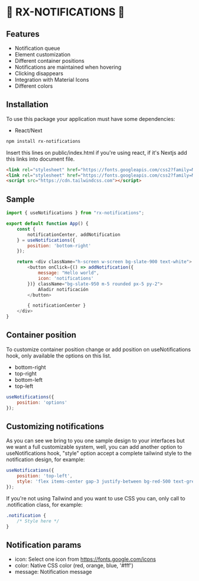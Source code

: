# 🍄 RX-NOTIFICATIONS 🍄


## Features

- Notification queue
- Element customization
- Different container positions
- Notifications are maintained when hovering
- Clicking disappears
- Integration with Material Icons
- Different colors

## Installation

To use this package your application must have some dependencies: 

- React/Next

```sh
npm install rx-notifications
```

Insert this lines on public/index.html if you're using react, if it's Nextjs add this links into document file.

```html
<link rel="stylesheet" href="https://fonts.googleapis.com/css2?family=Material+Symbols+Outlined" />
<link rel="stylesheet" href="https://fonts.googleapis.com/css2?family=Material+Icons" />
<script src="https://cdn.tailwindcss.com"></script>
```

## Sample

```js
import { useNotifications } from "rx-notifications";

export default function App() {
    const {
        notificationCenter, addNotification
    } = useNotifications({
        position: 'bottom-right'
    });

    return <div className="h-screen w-screen bg-slate-900 text-white">
        <button onClick={() => addNotification({
            message: "Hello world", 
            icon: 'notifications'
        })} className="bg-slate-950 m-5 rounded px-5 py-2">
            Añadir notificación
        </button>

        { notificationCenter }
    </div>
}
```

## Container position

To customize container position change or add position on useNotifications hook, only available the options on this list.

- bottom-right
- top-right
- bottom-left
- top-left

```js
useNotifications({
    position: 'options'
});
```

## Customizing notifications

As you can see we bring to you one sample design to your interfaces but we want a full customizable system, well, you can add another option to useNotifications hook, "style" option accept a complete tailwind style to the notification design, for example: 

```js
useNotifications({
    position: 'top-left', 
    style: 'flex items-center gap-3 justify-between bg-red-500 text-green-200 px-5 py-2 rounded'
});
```

If you're  not using Tailwind and you want to use CSS you can, only call to .notification class, for example: 

```css
.notification {
    /* Style here */
}
```

## Notification params
- icon: Select one icon from https://fonts.google.com/icons
- color: Native CSS color (red, orange, blue, '#fff')
- message: Notification message